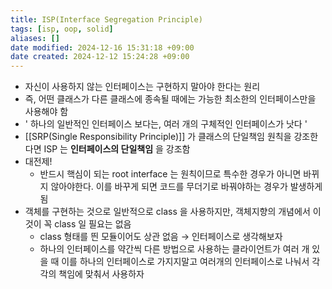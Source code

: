 ```yaml
---
title: ISP(Interface Segregation Principle)
tags: [isp, oop, solid]
aliases: []
date modified: 2024-12-16 15:31:18 +09:00
date created: 2024-12-12 15:24:28 +09:00
---
```


- 자신이 사용하지 않는 인터페이스는 구현하지 말아야 한다는 원리
- 즉, 어떤 클래스가 다른 클래스에 종속될 때에는 가능한 최소한의 인터페이스만을 사용해야 함
- ' 하나의 일반적인 인터페이스 보다는, 여러 개의 구체적인 인터페이스가 낫다 '
- [[SRP(Single Responsibility Principle)]] 가 클래스의 단일책임 원칙을 강조한다면 ISP 는 **인터페이스의 단일책임** 을 강조함
- 대전제!
  - 반드시 핵심이 되는 root interface 는 원칙이므로 특수한 경우가 아니면 바뀌지 않아야한다. 이를 바꾸게 되면 코드를 무더기로 바꿔야하는 경우가 발생하게 됨
- 객체를 구현하는 것으로 일반적으로 class 을 사용하지만, 객체지향의 개념에서 이것이 꼭 class 일 필요는 없음
  - class 형태를 띈 모듈이어도 상관 없음 → 인터페이스로 생각해보자
  - 하나의 인터페이스를 약간씩 다른 방법으로 사용하는 클라이언트가 여러 개 있을 때 이를 하나의 인터페이스로 가지지말고 여러개의 인터페이스로 나눠서 각각의 책임에 맞춰서 사용하자
